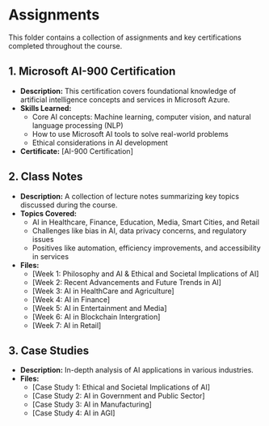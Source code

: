 # Assignments

This folder contains a collection of assignments and key certifications completed throughout the course.

## 1. **Microsoft AI-900 Certification**
- **Description:** This certification covers foundational knowledge of artificial intelligence concepts and services in Microsoft Azure.
- **Skills Learned:**
    - Core AI concepts: Machine learning, computer vision, and natural language processing (NLP)
    - How to use Microsoft AI tools to solve real-world problems
    - Ethical considerations in AI development
- **Certificate:** [AI-900 Certification] 

## 2. **Class Notes**
- **Description:** A collection of lecture notes summarizing key topics discussed during the course.
- **Topics Covered:**
    - AI in Healthcare, Finance, Education, Media, Smart Cities, and Retail
    - Challenges like bias in AI, data privacy concerns, and regulatory issues
    - Positives like automation, efficiency improvements, and accessibility in services
- **Files:** 
    - [Week 1: Philosophy and AI & Ethical and Societal Implications of AI]
    - [Week 2: Recent Advancements and Future Trends in AI]
    - [Week 3: AI in HealthCare and Agriculture] 
    - [Week 4: AI in Finance]
    - [Week 5: AI in Entertainment and Media]
    - [Week 6: AI in Blockchain Intergration]
    - [Week 7: AI in Retail]
 
      
## 3. **Case Studies**
- **Description:** In-depth analysis of AI applications in various industries.
- **Files:**
    - [Case Study 1: Ethical and Societal Implications of AI]
    - [Case Study 2: AI in Government and Public Sector]
    - [Case Study 3: AI in Manufacturing]
    - [Case Study 4: AI in AGI]
